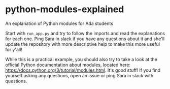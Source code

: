 # python-modules-explained
An explanation of Python modules for Ada students

Start with `run_app.py` and try to follow the imports and read the explanations for each one. Ping Sara in slack if you have any questions about it and she'll update the repository with more descriptive help to make this more useful for y'all!

While this is a practical example, you should also try to take a look at the official Python documentation about modules, located here: <https://docs.python.org/3/tutorial/modules.html>. It's good stuff! If you find yourself asking any questions, open an issue or ping Sara in slack with questions.
